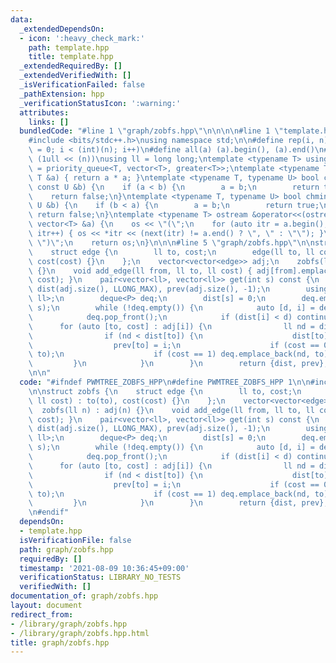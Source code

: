 ```yaml
---
data:
  _extendedDependsOn:
  - icon: ':heavy_check_mark:'
    path: template.hpp
    title: template.hpp
  _extendedRequiredBy: []
  _extendedVerifiedWith: []
  _isVerificationFailed: false
  _pathExtension: hpp
  _verificationStatusIcon: ':warning:'
  attributes:
    links: []
  bundledCode: "#line 1 \"graph/zobfs.hpp\"\n\n\n\n#line 1 \"template.hpp\"\n\n\n\n\
    #include <bits/stdc++.h>\nusing namespace std;\n\n#define rep(i, n) for (int i\
    \ = 0; i < (int)(n); i++)\n#define all(a) (a).begin(), (a).end()\n#define bit(n)\
    \ (1ull << (n))\nusing ll = long long;\ntemplate <typename T> using priority_queue_rev\
    \ = priority_queue<T, vector<T>, greater<T>>;\ntemplate <typename T> T sq(const\
    \ T &a) { return a * a; }\ntemplate <typename T, typename U> bool chmax(T &a,\
    \ const U &b) {\n    if (a < b) {\n        a = b;\n        return true;\n    }\n\
    \    return false;\n}\ntemplate <typename T, typename U> bool chmin(T &a, const\
    \ U &b) {\n    if (b < a) {\n        a = b;\n        return true;\n    }\n   \
    \ return false;\n}\ntemplate <typename T> ostream &operator<<(ostream &os, const\
    \ vector<T> &a) {\n    os << \"(\";\n    for (auto itr = a.begin(); itr != a.end();\
    \ itr++) { os << *itr << (next(itr) != a.end() ? \", \" : \"\"); }\n    os <<\
    \ \")\";\n    return os;\n}\n\n\n#line 5 \"graph/zobfs.hpp\"\n\nstruct zobfs {\n\
    \    struct edge {\n        ll to, cost;\n        edge(ll to, ll cost) : to(to),\
    \ cost(cost) {}\n    };\n    vector<vector<edge>> adj;\n    zobfs(ll n) : adj(n)\
    \ {}\n    void add_edge(ll from, ll to, ll cost) { adj[from].emplace_back(to,\
    \ cost); }\n    pair<vector<ll>, vector<ll>> get(int s) const {\n        vector<ll>\
    \ dist(adj.size(), LLONG_MAX), prev(adj.size(), -1);\n        using P = pair<ll,\
    \ ll>;\n        deque<P> deq;\n        dist[s] = 0;\n        deq.emplace_front(0,\
    \ s);\n        while (!deq.empty()) {\n            auto [d, i] = deq.front();\n\
    \            deq.pop_front();\n            if (dist[i] < d) continue;\n      \
    \      for (auto [to, cost] : adj[i]) {\n                ll nd = dist[i] + cost;\n\
    \                if (nd < dist[to]) {\n                    dist[to] = nd;\n  \
    \                  prev[to] = i;\n                    if (cost == 0) deq.emplace_front(nd,\
    \ to);\n                    if (cost == 1) deq.emplace_back(nd, to);\n       \
    \         }\n            }\n        }\n        return {dist, prev};\n    }\n};\n\
    \n\n"
  code: "#ifndef PWMTREE_ZOBFS_HPP\n#define PWMTREE_ZOBFS_HPP 1\n\n#include \"../template.hpp\"\
    \n\nstruct zobfs {\n    struct edge {\n        ll to, cost;\n        edge(ll to,\
    \ ll cost) : to(to), cost(cost) {}\n    };\n    vector<vector<edge>> adj;\n  \
    \  zobfs(ll n) : adj(n) {}\n    void add_edge(ll from, ll to, ll cost) { adj[from].emplace_back(to,\
    \ cost); }\n    pair<vector<ll>, vector<ll>> get(int s) const {\n        vector<ll>\
    \ dist(adj.size(), LLONG_MAX), prev(adj.size(), -1);\n        using P = pair<ll,\
    \ ll>;\n        deque<P> deq;\n        dist[s] = 0;\n        deq.emplace_front(0,\
    \ s);\n        while (!deq.empty()) {\n            auto [d, i] = deq.front();\n\
    \            deq.pop_front();\n            if (dist[i] < d) continue;\n      \
    \      for (auto [to, cost] : adj[i]) {\n                ll nd = dist[i] + cost;\n\
    \                if (nd < dist[to]) {\n                    dist[to] = nd;\n  \
    \                  prev[to] = i;\n                    if (cost == 0) deq.emplace_front(nd,\
    \ to);\n                    if (cost == 1) deq.emplace_back(nd, to);\n       \
    \         }\n            }\n        }\n        return {dist, prev};\n    }\n};\n\
    \n#endif"
  dependsOn:
  - template.hpp
  isVerificationFile: false
  path: graph/zobfs.hpp
  requiredBy: []
  timestamp: '2021-08-09 10:36:45+09:00'
  verificationStatus: LIBRARY_NO_TESTS
  verifiedWith: []
documentation_of: graph/zobfs.hpp
layout: document
redirect_from:
- /library/graph/zobfs.hpp
- /library/graph/zobfs.hpp.html
title: graph/zobfs.hpp
---
```

